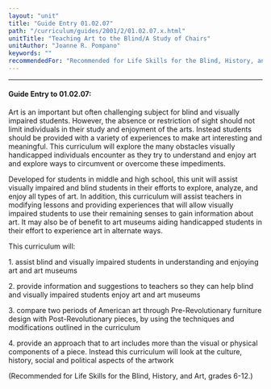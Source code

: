 ```yaml
---
layout: "unit"
title: "Guide Entry 01.02.07"
path: "/curriculum/guides/2001/2/01.02.07.x.html"
unitTitle: "Teaching Art to the Blind/A Study of Chairs"
unitAuthor: "Joanne R. Pompano"
keywords: ""
recommendedFor: "Recommended for Life Skills for the Blind, History, and Art, grades 6-12."
---
```

<body>
<hr/>
 <h4>
  Guide Entry to 01.02.07:
 </h4>
 <p>
  Art is an important but often challenging subject for blind and visually impaired students. However, the absence or restriction of sight should not limit individuals in their study and enjoyment of the arts. Instead students should be provided with a variety of experiences to make art interesting and meaningful. This curriculum will explore the many obstacles visually handicapped individuals encounter as they try to understand and enjoy art and explore ways to circumvent or overcome these impediments.
 </p>
<p>
  Developed for students in middle and high school, this unit will assist visually impaired and blind students in their efforts to explore, analyze, and enjoy all types of art. In addition, this curriculum will assist teachers in modifying lessons and providing experiences that will allow visually impaired students to use their remaining senses to gain information about art. It may also be of benefit to art museums aiding handicapped students in their effort to experience art in alternate ways.
 </p>
<p>
  This curriculum will:
 </p>
<p>
  1. assist blind and visually impaired students in understanding and enjoying art and art museums
 </p>
<p>
  2. provide information and suggestions to teachers so they can help blind and visually impaired students enjoy art and art museums
 </p>
<p>
  3. compare two periods of American art through Pre-Revolutionary furniture design with Post-Revolutionary pieces, by using the techniques and modifications outlined in the curriculum
 </p>
<p>
  4. provide an approach that to art includes more than the visual or physical components of a piece. Instead this curriculum will look at the culture, history, social and political aspects of the artwork
 </p>
<p>
  (Recommended for Life Skills for the Blind, History, and Art, grades 6-12.)
 </p>

</body>